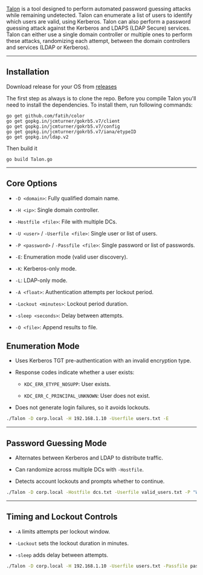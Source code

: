 [Talon](https://github.com/Tylous/Talon) is a tool designed to perform automated password guessing attacks while remaining undetected. Talon can enumerate a list of users to identify which users are valid, using Kerberos. Talon can also perform a password guessing attack against the Kerberos and LDAPS (LDAP Secure) services. Talon can either use a single domain controller or multiple ones to perform these attacks, randomizing each attempt, between the domain controllers and services (LDAP or Kerberos).

---

## Installation
Download release for your OS from [releases](https://github.com/optiv/Talon/releases)

The first step as always is to clone the repo. Before you compile Talon you'll need to install the dependencies. To install them, run following commands:

```
go get github.com/fatih/color
go get gopkg.in/jcmturner/gokrb5.v7/client
go get gopkg.in/jcmturner/gokrb5.v7/config
go get gopkg.in/jcmturner/gokrb5.v7/iana/etypeID
go get gopkg.in/ldap.v2
```

Then build it

```
go build Talon.go
```


---


## Core Options

- `-D <domain>`: Fully qualified domain name.
    
- `-H <ip>`: Single domain controller.
    
- `-Hostfile <file>`: File with multiple DCs.
    
- `-U <user>` / `-Userfile <file>`: Single user or list of users.
    
- `-P <password>` / `-Passfile <file>`: Single password or list of passwords.
    
- `-E`: Enumeration mode (valid user discovery).
    
- `-K`: Kerberos-only mode.
    
- `-L`: LDAP-only mode.
    
- `-A <float>`: Authentication attempts per lockout period.
    
- `-Lockout <minutes>`: Lockout period duration.
    
- `-sleep <seconds>`: Delay between attempts.
    
- `-O <file>`: Append results to file.
    

## Enumeration Mode

- Uses Kerberos TGT pre-authentication with an invalid encryption type.
    
- Response codes indicate whether a user exists:
    
    - `KDC_ERR_ETYPE_NOSUPP`: User exists.
        
    - `KDC_ERR_C_PRINCIPAL_UNKNOWN`: User does not exist.
        
- Does not generate login failures, so it avoids lockouts.

```bash
./Talon -D corp.local -H 192.168.1.10 -Userfile users.txt -E
```


---

## Password Guessing Mode

- Alternates between Kerberos and LDAP to distribute traffic.
    
- Can randomize across multiple DCs with `-Hostfile`.
    
- Detects account lockouts and prompts whether to continue.
```bash
./Talon -D corp.local -Hostfile dcs.txt -Userfile valid_users.txt -P "Winter2025" -sleep 1
```


---

## Timing and Lockout Controls

- `-A` limits attempts per lockout window.
    
- `-Lockout` sets the lockout duration in minutes.
    
- `-sleep` adds delay between attempts.

```bash
./Talon -D corp.local -H 192.168.1.10 -Userfile users.txt -Passfile passwords.txt -A 2 -Lockout 30 -sleep 1.5
```

